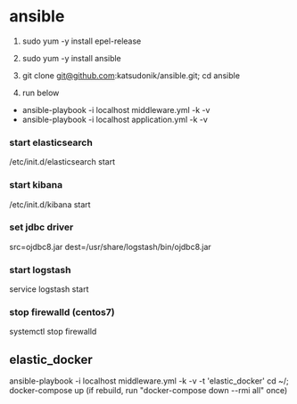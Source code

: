 # ansible

1. sudo yum -y install epel-release
2. sudo yum -y install ansible
3. git clone git@github.com:katsudonik/ansible.git; cd ansible

3. run below
* ansible-playbook -i localhost middleware.yml -k -v
* ansible-playbook -i localhost application.yml -k -v

### start elasticsearch
/etc/init.d/elasticsearch start

### start kibana
/etc/init.d/kibana start

### set jdbc driver
src=ojdbc8.jar dest=/usr/share/logstash/bin/ojdbc8.jar

### start logstash
service logstash start

### stop firewalld (centos7)
systemctl stop firewalld

## elastic_docker
ansible-playbook -i localhost middleware.yml -k -v -t 'elastic_docker'
cd ~/; docker-compose up (if rebuild, run "docker-compose down --rmi all" once)
